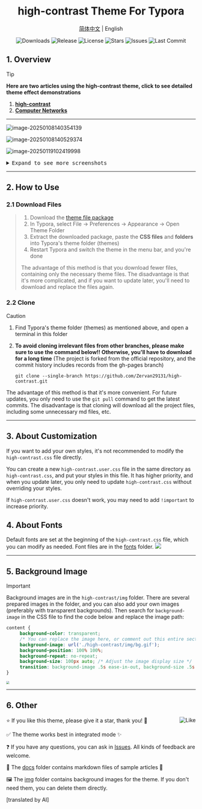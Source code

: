 <h1 align='center'>high-contrast Theme For Typora</h1>

<p align="center">
    <a href="https://github.com/Zervan29131/high-contrast/blob/high-contrast/README.md">简体中文</a>
    |
    English
</p>
<p align="center">
  <img src="https://img.shields.io/github/downloads/Zervan29131/high-contrast/total?labelColor=grey&color=blue" alt="Downloads">
  <img src="https://img.shields.io/github/v/release/Zervan29131/high-contrast?labelColor=grey&color=red" alt="Release">
  <img src="https://img.shields.io/github/license/Zervan29131/high-contrast" alt="License">
  <img src="https://img.shields.io/github/stars/Zervan29131/high-contrast" alt="Stars">
  <img src="https://img.shields.io/github/issues/Zervan29131/high-contrast?label=Issues" alt="Issues">
  <img src="https://img.shields.io/github/last-commit/Zervan29131/high-contrast?label=Last%20Commit" alt="Last Commit">
</p>


## **1. Overview**


> [!tip]
> **Here are two articles using the high-contrast theme, click to see detailed theme effect demonstrations**
>
> 1. **[high-contrast](https://bin-sites.pages.dev/high-contrast)**
> 2. **[Computer Networks](https://bin-sites.pages.dev/net)**

---

![image-20250108140354139](https://s2.loli.net/2025/01/08/fNQF1ZCOgGydEUL.png)

![image-20250108140529374](https://s2.loli.net/2025/01/08/aMkKwdmVuTCtW4G.png)

![image-20250119102419998](https://s2.loli.net/2025/01/19/4jotBCzeDdlAwfF.png)

<details><summary><kbd>Expand to see more screenshots</kbd></summary>
  <img src="https://s2.loli.net/2025/01/08/Ir1mgZCto4YS6lj.png"></br>
  <img src="https://s2.loli.net/2025/03/04/YzmsQOAFJ2UkpC7.png"></br>
  <img src="https://s2.loli.net/2025/01/08/cAgBOqFoCMYE8S6.png"></br>
	Integrated menu interface
  <img src="https://s2.loli.net/2025/01/08/QF2UA9zPOW5X6ji.png"></br>
</details>

---

## 2. How to Use

### 2.1 Download Files

> 1. Download the [theme file package](https://github.com/Zervan29131/high-contrast/releases)
> 2. In Typora, select File → Preferences → Appearance → Open Theme Folder
> 3. Extract the downloaded package, paste the **CSS files** and **folders** into Typora's theme folder (themes)
> 4. Restart Typora and switch the theme in the menu bar, and you're done
>
> The advantage of this method is that you download fewer files, containing only the necessary theme files. The disadvantage is that it's more complicated, and if you want to update later, you'll need to download and replace the files again.

### 2.2 Clone

> [!caution]
>
> 1. Find Typora's theme folder (themes) as mentioned above, and open a terminal in this folder
>
> 2. **To avoid cloning irrelevant files from other branches, please make sure to use the command below!! Otherwise, you'll have to download for a long time** (The project is forked from the official repository, and the commit history includes records from the gh-pages branch)
>
>    ```shell
>    git clone --single-branch https://github.com/Zervan29131/high-contrast.git
>    ```
>
> The advantage of this method is that it's more convenient. For future updates, you only need to use the `git pull` command to get the latest commits. The disadvantage is that cloning will download all the project files, including some unnecessary md files, etc.

---

## 3. About Customization

If you want to add your own styles, it's not recommended to modify the `high-contrast.css` file directly.

You can create a new `high-contrast.user.css` file in the same directory as `high-contrast.css`, and put your styles in this file. It has higher priority, and when you update later, you only need to update `high-contrast.css` without overriding your styles.

If `high-contrast.user.css` doesn't work, you may need to add `!important` to increase priority.

## **4. About Fonts**

Default fonts are set at the beginning of the `high-contrast.css` file, which you can modify as needed. Font files are in the [fonts](https://github.com/Zervan29131/high-contrast/tree/high-contrast/high-contrast/fonts) folder.
![](https://github.com/user-attachments/assets/ab75260f-cff0-43b7-b8e5-dfea38e8525c)

---

## **5. Background Image**

> [!important]
>
> Background images are in the `high-contrast/img` folder. There are several prepared images in the folder, and you can also add your own images (preferably with transparent backgrounds). Then search for `background-image` in the CSS file to find the code below and replace the image path:
>
> ```css
> content {
>      background-color: transparent;
>      /* You can replace the image here, or comment out this entire section if you don't want to display it */
>      background-image: url('./high-contrast/img/bg.gif');
>      background-position: 100% 100%;
>      background-repeat: no-repeat;
>      background-size: 100px auto; /* Adjust the image display size */
>      transition: background-image .5s ease-in-out, background-size .5s ease-in-out
> }
> ```
>
> <img src="https://s2.loli.net/2025/03/05/7Ds8SCmvWnkwraM.png" style="zoom: 50%;" />

---

## 6. Other

<img align='right' src="https://s2.loli.net/2025/01/04/zt7O3daMLDC5EHW.png" alt="Like" />⭐ If you like this theme, please give it a star, thank you! 🙏

✅ The theme works best in integrated mode ✨

❓ If you have any questions, you can ask in [Issues](https://github.com/Zervan29131/high-contrast/issues). All kinds of feedback are welcome.

📄 The [docs](https://github.com/Zervan29131/high-contrast/tree/high-contrast/docs) folder contains markdown files of sample articles 📄

🖼️ The [img](https://github.com/Zervan29131/high-contrast/tree/high-contrast/high-contrast/img) folder contains background images for the theme. If you don't need them, you can delete them directly.

[translated by AI]